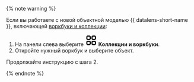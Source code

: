 {% note warning %}

Если вы работаете с новой объектной моделью {{ datalens-short-name }}, включающей [воркбуки и коллекции](../../../datalens/workbooks-collections/index.md):

1. На панели слева выберите ![collections](../../../_assets/console-icons/rectangles-4.svg) **Коллекции и воркбуки**.
1. Откройте нужный воркбук и выберите объект.

Продолжайте инструкцию с шага 2.

{% endnote %}
